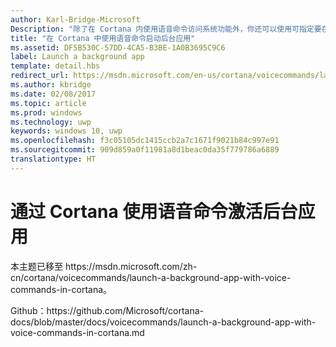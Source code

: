 ```yaml
---
author: Karl-Bridge-Microsoft
Description: "除了在 Cortana 内使用语音命令访问系统功能外，你还可以使用可指定要在应用内执行的操作或命令的语音命令，通过后台应用中的特性和功能扩展 Cortana。"
title: "在 Cortana 中使用语音命令启动后台应用"
ms.assetid: DF5B530C-57DD-4CA5-B3BE-1A0B3695C9C6
label: Launch a background app
template: detail.hbs
redirect_url: https://msdn.microsoft.com/en-us/cortana/voicecommands/launch-a-background-app-with-voice-commands-in-cortana
ms.author: kbridge
ms.date: 02/08/2017
ms.topic: article
ms.prod: windows
ms.technology: uwp
keywords: windows 10, uwp
ms.openlocfilehash: f3c05105dc1415ccb2a7c1671f9021b84c997e91
ms.sourcegitcommit: 909d859a0f11981a8d1beac0da35f779786a6889
translationtype: HT
---
```

# <a name="activate-a-background-app-with-voice-commands-through-cortana"></a>通过 Cortana 使用语音命令激活后台应用

本主题已移至 https&#58;//msdn.microsoft.com/zh-cn/cortana/voicecommands/launch-a-background-app-with-voice-commands-in-cortana。

Github：https&#58;//github.com/Microsoft/cortana-docs/blob/master/docs/voicecommands/launch-a-background-app-with-voice-commands-in-cortana.md

